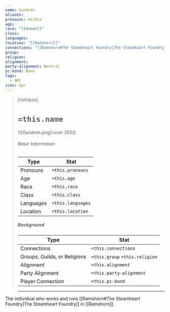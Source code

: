 ```yaml
---
name: Gundren
aliases: 
pronouns: He/Him
age: 
race: "[[Human]]"
class: 
languages: 
location: "[[Ramshorn]]"
connections: "[[Ramshorn#The Steamheart Foundry|The Steamheart Foundry]]"
group: 
religion: 
alignment: 
party-alignment: Neutral
pc-bond: None
tags:
  - NPC
icon: npc
---
```

> [!infobox]
> # `=this.name` 
> ![[Gundren.png|cover 200]]
> ###### Basic Information
> | Type | Stat |
> | ---- | ---- |
> | Pronouns | `=this.pronouns` |
> | Age | `=this.age` |
> |  Race | `=this.race` |
> |  Class    | `=this.class`   |
> |  Languages | `=this.languages` |
> | Location | `=this.location` |
>
> ##### Background
> | Type | Stat |
> | ---- | ---- |
> | Connections| `=this.connections` |
> | Groups, Guilds, or Religions | `=this.group` `=this.religion`|
> | Alignment| `=this.alignment` |
> | Party Alignment| `=this.party-alignment` |
> | Player Connection| `=this.pc-bond` |
> ---


The individual who works and runs [[Ramshorn#The Steamheart Foundry|The Steamheart Foundry]] in [[Ramshorn]].